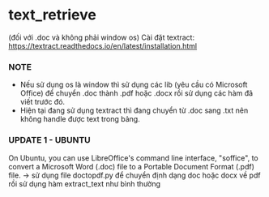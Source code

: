 # text_retrieve
(đối với .doc và không phải window os) Cài đặt textract: https://textract.readthedocs.io/en/latest/installation.html

### NOTE
- Nếu sử dụng os là window thì sử dụng các lib (yêu cầu có Microsoft Office) để chuyển .doc thành .pdf hoặc .docx rồi sử dụng các hàm đã viết trước đó.
- Hiện tại đang sử dụng textract thì đang chuyển từ .doc sang .txt nên không handle được text trong bảng.


### UPDATE 1 - UBUNTU
On Ubuntu, you can use LibreOffice's command line interface, "soffice", to convert a Microsoft Word (.doc) file to a Portable Document Format (.pdf) file.
-> sử dụng file doctopdf.py để chuyển định dạng doc hoặc docx về pdf rồi sử dụng hàm extract_text như bình thường